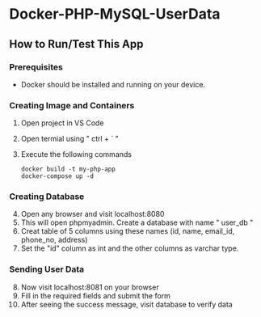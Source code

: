 # Docker-PHP-MySQL-UserData

## How to Run/Test This App

### Prerequisites
- Docker should be installed and running on your device.

### Creating Image and Containers
1. Open project in VS Code
2. Open termial using " ctrl + ` "
3. Execute the following commands
   
   ```
   docker build -t my-php-app
   docker-compose up -d
   ```

###  Creating Database
4. Open any browser and visit localhost:8080
5. This will open phpmyadmin. Create a database with name " user_db "
6. Creat table of 5 columns using these names (id, name, email_id, phone_no, address)
7. Set the "id" column as int and the other columns as varchar type.

### Sending User Data
8. Now visit localhost:8081 on your browser
9. Fill in the required fields and submit the form
10. After seeing the success message, visit database to verify data
